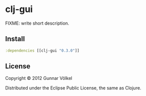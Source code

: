 # clj-gui

FIXME: write short description.


## Install

```clj
:dependencies [[clj-gui "0.3.0"]]
```

## License

Copyright © 2012 Gunnar Völkel

Distributed under the Eclipse Public License, the same as Clojure.
